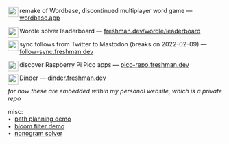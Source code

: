remake of Wordbase, discontinued multiplayer word game —
[<img align="left" src="https://wordbase.app/raw/wordbase/favicon.png" width="24">wordbase.app](https://wordbase.app)  

Wordle solver leaderboard —
[<img align="left" src="https://freshman.dev/icon.png" width="24">freshman.dev/wordle/leaderboard](https://freshman.dev/wordle/leaderboard)  

sync follows from Twitter to Mastodon (breaks on 2022-02-09) —
[<img align="left" src="https://freshman.dev/raw/follow-sync/icon.png" width="24">follow-sync.freshman.dev](https://follow-sync.freshman.dev)  

discover Raspberry Pi Pico apps —
[<img align="left" src="https://freshman.dev/raw/pico-repo/icon.png" width="24">pico-repo.freshman.dev](https://pico-repo.freshman.dev)  

Dinder —
[<img align="left" src="https://freshman.dev/raw/dinder/icon.png" width="24">dinder.freshman.dev](https://dinder.freshman.dev)  

_for now these are embedded within my personal website, which is a private repo_  

misc:  
•&nbsp; [path planning demo](https://paths.freshman.dev)  
•&nbsp; [bloom filter demo](https://bloom.freshman.dev)  
•&nbsp; [nonogram solver](https://nonogram.freshman.dev)  

<!--
Hi there 👋

**cfreshman/cfreshman** is a ✨ _special_ ✨ repository because its `README.md` (this file) appears on your GitHub profile.

Here are some ideas to get you started:

- 🔭 I’m currently working on ...
- 🌱 I’m currently learning ...
- 👯 I’m looking to collaborate on ...
- 🤔 I’m looking for help with ...
- 💬 Ask me about ...
- 📫 How to reach me: ...
- 😄 Pronouns: ...
- ⚡ Fun fact: ...
-->
